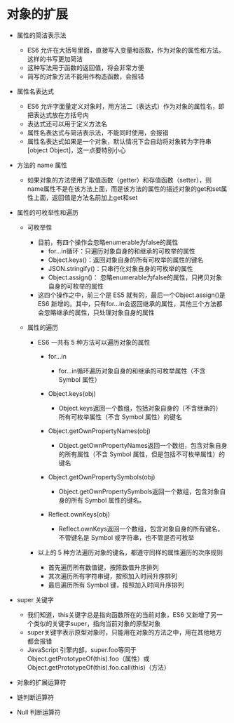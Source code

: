 # 对象的扩展

+ 属性的简洁表示法

  + ES6 允许在大括号里面，直接写入变量和函数，作为对象的属性和方法。这样的书写更加简洁
  + 这种写法用于函数的返回值，将会非常方便
  + 简写的对象方法不能用作构造函数，会报错

+ 属性名表达式

  + ES6 允许字面量定义对象时，用方法二（表达式）作为对象的属性名，即把表达式放在方括号内
  + 表达式还可以用于定义方法名
  + 属性名表达式与简洁表示法，不能同时使用，会报错
  + 属性名表达式如果是一个对象，默认情况下会自动将对象转为字符串[object Object]，这一点要特别小心

+ 方法的 name 属性

  + 如果对象的方法使用了取值函数（getter）和存值函数（setter），则name属性不是在该方法上面，而是该方法的属性的描述对象的get和set属性上面，返回值是方法名前加上get和set

+ 属性的可枚举性和遍历

  + 可枚举性

    + 目前，有四个操作会忽略enumerable为false的属性
      + for...in循环：只遍历对象自身的和继承的可枚举的属性
      + Object.keys()：返回对象自身的所有可枚举的属性的键名
      + JSON.stringify()：只串行化对象自身的可枚举的属性
      + Object.assign()： 忽略enumerable为false的属性，只拷贝对象自身的可枚举的属性
    + 这四个操作之中，前三个是 ES5 就有的，最后一个Object.assign()是 ES6 新增的。其中，只有for...in会返回继承的属性，其他三个方法都会忽略继承的属性，只处理对象自身的属性

  + 属性的遍历

    + ES6 一共有 5 种方法可以遍历对象的属性

      + for...in
        + for...in循环遍历对象自身的和继承的可枚举属性（不含 Symbol 属性）

      + Object.keys(obj)
        + Object.keys返回一个数组，包括对象自身的（不含继承的）所有可枚举属性（不含 Symbol 属性）的键名

      + Object.getOwnPropertyNames(obj)
        + Object.getOwnPropertyNames返回一个数组，包含对象自身的所有属性（不含 Symbol 属性，但是包括不可枚举属性）的键名

      + Object.getOwnPropertySymbols(obj)
        + Object.getOwnPropertySymbols返回一个数组，包含对象自身的所有 Symbol 属性的键名。

      + Reflect.ownKeys(obj)
        + Reflect.ownKeys返回一个数组，包含对象自身的所有键名，不管键名是 Symbol 或字符串，也不管是否可枚举

    + 以上的 5 种方法遍历对象的键名，都遵守同样的属性遍历的次序规则

      + 首先遍历所有数值键，按照数值升序排列
      + 其次遍历所有字符串键，按照加入时间升序排列
      + 最后遍历所有 Symbol 键，按照加入时间升序排列

+ super 关键字

  + 我们知道，this关键字总是指向函数所在的当前对象，ES6 又新增了另一个类似的关键字super，指向当前对象的原型对象
  + super关键字表示原型对象时，只能用在对象的方法之中，用在其他地方都会报错
  + JavaScript 引擎内部，super.foo等同于Object.getPrototypeOf(this).foo（属性）或Object.getPrototypeOf(this).foo.call(this)（方法）

+ 对象的扩展运算符

+ 链判断运算符

+ Null 判断运算符